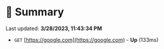 # 📖 Summary
Last updated: **3/28/2023, 11:43:34 PM**

- `GET` [https://google.com](https://google.com) - **Up** (133ms)
